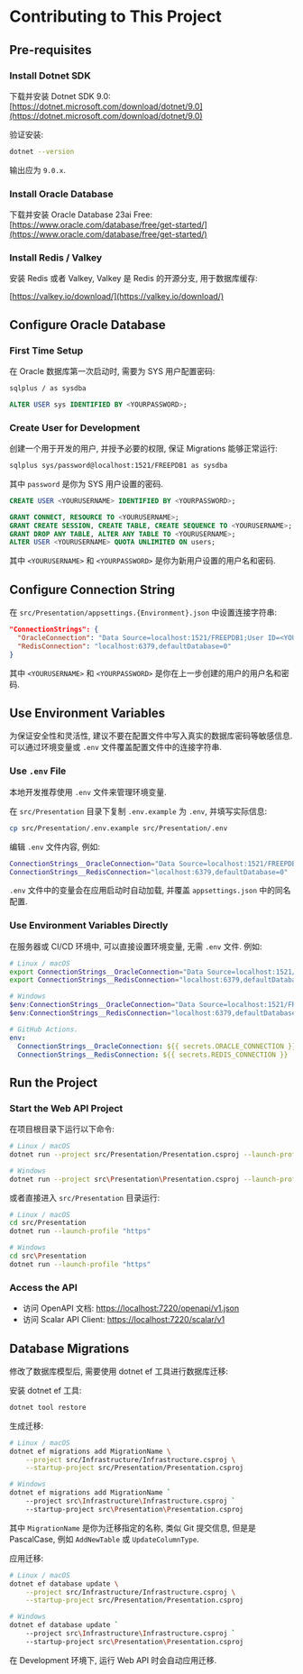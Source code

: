 # Contributing to This Project

## Pre-requisites

### Install Dotnet SDK

下载并安装 Dotnet SDK 9.0: [https://dotnet.microsoft.com/download/dotnet/9.0](https://dotnet.microsoft.com/download/dotnet/9.0)

验证安装:

```bash
dotnet --version
```

输出应为 `9.0.x`.

### Install Oracle Database

下载并安装 Oracle Database 23ai Free: [https://www.oracle.com/database/free/get-started/](https://www.oracle.com/database/free/get-started/)

### Install Redis / Valkey

安装 Redis 或者 Valkey, Valkey 是 Redis 的开源分支, 用于数据库缓存:

[https://valkey.io/download/](https://valkey.io/download/)

## Configure Oracle Database

### First Time Setup

在 Oracle 数据库第一次启动时, 需要为 SYS 用户配置密码:

```bash
sqlplus / as sysdba
```

```sql
ALTER USER sys IDENTIFIED BY <YOURPASSWORD>;
```

### Create User for Development

创建一个用于开发的用户, 并授予必要的权限, 保证 Migrations 能够正常运行:

```bash
sqlplus sys/password@localhost:1521/FREEPDB1 as sysdba
```

其中 `password` 是你为 SYS 用户设置的密码.

```sql
CREATE USER <YOURUSERNAME> IDENTIFIED BY <YOURPASSWORD>;

GRANT CONNECT, RESOURCE TO <YOURUSERNAME>;
GRANT CREATE SESSION, CREATE TABLE, CREATE SEQUENCE TO <YOURUSERNAME>;
GRANT DROP ANY TABLE, ALTER ANY TABLE TO <YOURUSERNAME>;
ALTER USER <YOURUSERNAME> QUOTA UNLIMITED ON users;
```

其中 `<YOURUSERNAME>` 和 `<YOURPASSWORD>` 是你为新用户设置的用户名和密码.

## Configure Connection String

在 `src/Presentation/appsettings.{Environment}.json` 中设置连接字符串:

```json
"ConnectionStrings": {
  "OracleConnection": "Data Source=localhost:1521/FREEPDB1;User ID=<YOURUSERNAME>;Password=<YOURPASSWORD>;",
  "RedisConnection": "localhost:6379,defaultDatabase=0"
}
```

其中 `<YOURUSERNAME>` 和 `<YOURPASSWORD>` 是你在上一步创建的用户的用户名和密码.

## Use Environment Variables

为保证安全性和灵活性, 建议不要在配置文件中写入真实的数据库密码等敏感信息. 可以通过环境变量或 `.env` 文件覆盖配置文件中的连接字符串.

### Use `.env` File

本地开发推荐使用 `.env` 文件来管理环境变量.

在 `src/Presentation` 目录下复制 `.env.example` 为 `.env`, 并填写实际信息:

```bash
cp src/Presentation/.env.example src/Presentation/.env
```

编辑 `.env` 文件内容, 例如:

```bash
ConnectionStrings__OracleConnection="Data Source=localhost:1521/FREEPDB1;User ID=<YOURUSERNAME>;Password=<YOURPASSWORD>;"
ConnectionStrings__RedisConnection="localhost:6379,defaultDatabase=0"
```

`.env` 文件中的变量会在应用启动时自动加载, 并覆盖 `appsettings.json` 中的同名配置.

### Use Environment Variables Directly

在服务器或 CI/CD 环境中, 可以直接设置环境变量, 无需 `.env` 文件. 例如:

```bash
# Linux / macOS
export ConnectionStrings__OracleConnection="Data Source=localhost:1521/FREEPDB1;User ID=<YOURUSERNAME>;Password=<YOURPASSWORD>;"
export ConnectionStrings__RedisConnection="localhost:6379,defaultDatabase=0"
```

```powershell
# Windows
$env:ConnectionStrings__OracleConnection="Data Source=localhost:1521/FREEPDB1;User ID=<YOURUSERNAME>;Password=<YOURPASSWORD>;"
$env:ConnectionStrings__RedisConnection="localhost:6379,defaultDatabase=0"
```

```yaml
# GitHub Actions.
env:
  ConnectionStrings__OracleConnection: ${{ secrets.ORACLE_CONNECTION }}
  ConnectionStrings__RedisConnection: ${{ secrets.REDIS_CONNECTION }}
```

## Run the Project

### Start the Web API Project

在项目根目录下运行以下命令:

```bash
# Linux / macOS
dotnet run --project src/Presentation/Presentation.csproj --launch-profile "https"
```

```bash
# Windows
dotnet run --project src\Presentation\Presentation.csproj --launch-profile "https"
```

或者直接进入 `src/Presentation` 目录运行:

```bash
# Linux / macOS
cd src/Presentation
dotnet run --launch-profile "https"
```

```bash
# Windows
cd src\Presentation
dotnet run --launch-profile "https"
```

### Access the API

* 访问 OpenAPI 文档: [https://localhost:7220/openapi/v1.json](https://localhost:7220/openapi/v1.json)
* 访问 Scalar API Client: [https://localhost:7220/scalar/v1](https://localhost:7220/scalar/v1)

## Database Migrations

修改了数据库模型后, 需要使用 dotnet ef 工具进行数据库迁移:

安装 dotnet ef 工具:

```bash
dotnet tool restore
```

生成迁移:

```bash
# Linux / macOS
dotnet ef migrations add MigrationName \
    --project src/Infrastructure/Infrastructure.csproj \
    --startup-project src/Presentation/Presentation.csproj
```

```bash
# Windows
dotnet ef migrations add MigrationName `
    --project src\Infrastructure\Infrastructure.csproj `
    --startup-project src\Presentation\Presentation.csproj
```

其中 `MigrationName` 是你为迁移指定的名称, 类似 Git 提交信息, 但是是 PascalCase, 例如 `AddNewTable` 或 `UpdateColumnType`.

应用迁移:

```bash
# Linux / macOS
dotnet ef database update \
    --project src/Infrastructure/Infrastructure.csproj \
    --startup-project src/Presentation/Presentation.csproj
```

```bash
# Windows
dotnet ef database update `
    --project src\Infrastructure\Infrastructure.csproj `
    --startup-project src\Presentation\Presentation.csproj
```

在 Development 环境下, 运行 Web API 时会自动应用迁移.
